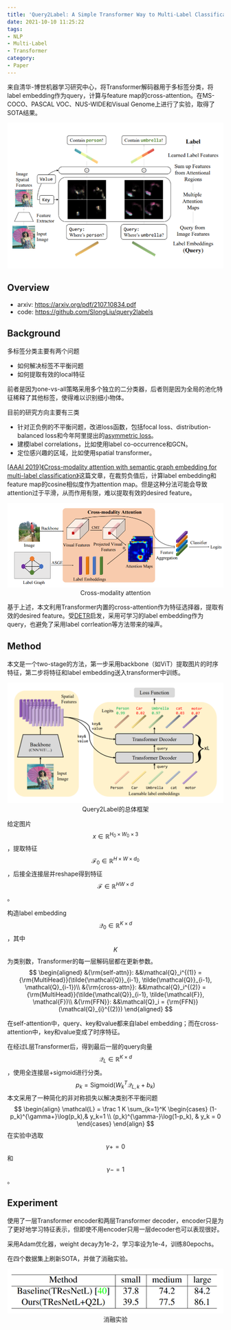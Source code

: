 ```yaml
---
title: 'Query2Label: A Simple Transformer Way to Multi-Label Classification'
date: 2021-10-10 11:25:22
tags:
- NLP
- Multi-Label
- Transformer
category:
- Paper
---
```


来自清华-博世机器学习研究中心，将Transformer解码器用于多标签分类，将label embedding作为query，计算与feature map的cross-attention。在MS-COCO、PASCAL VOC、NUS-WIDE和Visual Genome上进行了实验，取得了SOTA结果。

<img src="Query2Label-A-Simple-Transformer-Way-to-Multi-Label-Classification/image-20211010113901822.png" alt="image-20211010113901822" style="zoom:67%;" />

<!--more-->

## Overview

- arxiv: https://arxiv.org/pdf/2107.10834.pdf
- code: https://github.com/SlongLiu/query2labels

## Background

多标签分类主要有两个问题

- 如何解决标签不平衡问题
- 如何提取有效的local特征

前者是因为one-vs-all策略采用多个独立的二分类器，后者则是因为全局的池化特征稀释了其他标签，使得难以识别细小物体。

目前的研究方向主要有三类

- 针对正负例的不平衡问题，改进loss函数，包括focal loss、distribution-balanced loss和今年阿里提出的[asymmetric loss](https://paperswithcode.com/paper/asymmetric-loss-for-multi-label)。
- 建模label correlations，比如使用label co-occurrence和GCN。
- 定位感兴趣的区域，比如使用spatial transformer。

[[AAAI 2019]《Cross-modality attention with semantic graph embedding for multi-label classification》](https://paperswithcode.com/paper/cross-modality-attention-with-semantic-graph)这篇文章，在裁剪负值后，计算label embedding和feature map的cosine相似度作为attention map。但是这种分法可能会导致attention过于平滑，从而作用有限，难以提取有效的desired feature。

<img src="Query2Label-A-Simple-Transformer-Way-to-Multi-Label-Classification/image-20211010122647527.png" alt="image-20211010122647527" style="zoom:67%;" />

<center>Cross-modality attention</center>

基于上述，本文利用Transformer内置的cross-attention作为特征选择器，提取有效的desired feature。受[DETR](https://paperswithcode.com/paper/end-to-end-object-detection-with-transformers)启发，采用可学习的label embedding作为query，也避免了采用label corrleation等方法带来的噪声。

## Method

本文是一个two-stage的方法，第一步采用backbone（如ViT）提取图片的时序特征，第二步将特征和label embedding送入transformer中训练。



<img src="Query2Label-A-Simple-Transformer-Way-to-Multi-Label-Classification/image-20211010124725252.png" alt="image-20211010124725252" style="zoom: 67%;" />

<center>Query2Label的总体框架</center>

给定图片$$x\in\mathbb{R}^{H_0\times W_0 \times 3}$$，提取特征$$\mathcal{F}_0 \in \mathbb{R}^{H \times W \times d_0}$$，后接全连接层并reshape得到特征$$\mathcal{F} \in \mathbb{R}^{HW \times d}$$。

构造label embedding$$\mathcal{Q}_0 \in \mathbb{R}^{K\times d}$$，其中$$K$$为类别数，Transformer的每一层解码层都在更新参数。
$$
\begin{aligned}
&{\rm{self-attn}}:
	&&\mathcal{Q}_i^{(1)} = {\rm{MultiHead}}(\tilde{\mathcal{Q}}_{i-1}, \tilde{\mathcal{Q}}_{i-1}, \mathcal{Q}_{i-1})\\
&{\rm{cross-attn}}:
	&&\mathcal{Q}_i^{(2)} = {\rm{MultiHead}}(\tilde{\mathcal{Q}}_{i-1}, \tilde{\mathcal{F}}, \mathcal{F})\\
&{\rm{FFN}}:
	&&\mathcal{Q}_i = {\rm{FFN}}(\mathcal{Q}_{i}^{(2)})
\end{aligned}
$$


在self-attention中，query、key和value都来自label embedding；而在cross-attention中，key和value变成了时序特征。

在经过L层Transformer后，得到最后一层的query向量$$\mathcal{Q}_L \in \mathbb{R}^{K\times d}$$，使用全连接层+sigmoid进行分类。
$$
p_k = \mathrm{Sigmoid}(W_k^T\mathcal{Q}_{L,k}+b_k)
$$
本文采用了一种简化的非对称损失以解决类别不平衡问题
$$
\begin{align}
\mathcal{L} = \frac 1 K
\sum_{k=1}^K
	\begin{cases}
		(1-p_k)^{\gamma+}\log(p_k),& y_k=1 \\
		(p_k)^{\gamma-}\log(1-p_k), & y_k = 0
	\end{cases}
\end{align}
$$
在实验中选取$$\gamma+=0$$和$$\gamma-=1$$。

## Experiment

使用了一层Transformer encoder和两层Transformer decoder，encoder只是为了更好地学习特征表示，但即使不用encoder只用一层decoder也可以表现很好。

采用Adam优化器，weight decay为1e-2，学习率设为1e-4，训练80epochs。

在四个数据集上刷新SOTA，并做了消融实验。

<img src="Query2Label-A-Simple-Transformer-Way-to-Multi-Label-Classification/image-20211010133339563.png" alt="image-20211010133339563" style="zoom:67%;" />

<center>消融实验</center>

